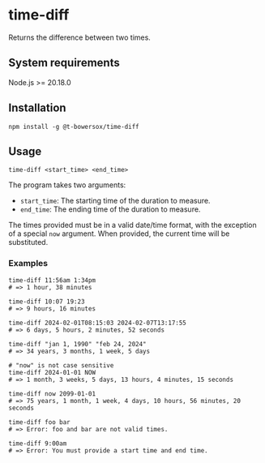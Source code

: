 # time-diff

Returns the difference between two times.

## System requirements

Node.js >= 20.18.0

## Installation

```shell
npm install -g @t-bowersox/time-diff
```

## Usage

```
time-diff <start_time> <end_time>
```

The program takes two arguments:

- `start_time`: The starting time of the duration to measure.
- `end_time`: The ending time of the duration to measure.

The times provided must be in a valid date/time format, with the exception of a special `now` argument. When provided, the current time will be substituted.

### Examples

```shell
time-diff 11:56am 1:34pm
# => 1 hour, 38 minutes

time-diff 10:07 19:23
# => 9 hours, 16 minutes

time-diff 2024-02-01T08:15:03 2024-02-07T13:17:55
# => 6 days, 5 hours, 2 minutes, 52 seconds

time-diff "jan 1, 1990" "feb 24, 2024"
# => 34 years, 3 months, 1 week, 5 days

# "now" is not case sensitive
time-diff 2024-01-01 NOW
# => 1 month, 3 weeks, 5 days, 13 hours, 4 minutes, 15 seconds

time-diff now 2099-01-01
# => 75 years, 1 month, 1 week, 4 days, 10 hours, 56 minutes, 20 seconds

time-diff foo bar
# => Error: foo and bar are not valid times.

time-diff 9:00am
# => Error: You must provide a start time and end time.
```
